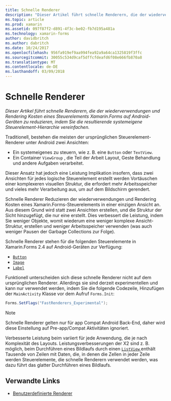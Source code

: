 ```yaml
---
title: Schnelle Renderer
description: "Dieser Artikel führt schnelle Renderern, die der wiederverwendungen und Rendering Kosten eines Steuerelements Xamarin.Forms auf Android-Geräten zu reduzieren, indem Sie die resultierende systemeigene Steuerelement-Hierarchie vereinfachen."
ms.topic: article
ms.prod: xamarin
ms.assetid: 097f87f2-d891-4f3c-be02-fb7d195a481a
ms.technology: xamarin-forms
author: davidbritch
ms.author: dabritch
ms.date: 10/24/2017
ms.openlocfilehash: 956fa919ef9aa994fea92a9a64ca1325819f3ffc
ms.sourcegitcommit: 30055c534d9caf5dffcfdeafd6f08e666fb870a8
ms.translationtype: MT
ms.contentlocale: de-DE
ms.lasthandoff: 03/09/2018
---
```

# <a name="fast-renderers"></a>Schnelle Renderer

_Dieser Artikel führt schnelle Renderern, die der wiederverwendungen und Rendering Kosten eines Steuerelements Xamarin.Forms auf Android-Geräten zu reduzieren, indem Sie die resultierende systemeigene Steuerelement-Hierarchie vereinfachen._

Traditionell, bestehen die meisten der ursprünglichen Steuerelement-Renderer unter Android zwei Ansichten:

- Ein systemeigenes zu steuern, wie z. B. eine `Button` oder `TextView`.
- Ein Container `ViewGroup` , die Teil der Arbeit Layout, Geste Behandlung und andere Aufgaben verarbeitet.

Dieser Ansatz hat jedoch eine Leistung Implikation insofern, dass zwei Ansichten für jedes logische Steuerelement erstellt werden Vortäuschen einer komplexeren visuellen Struktur, die erfordert mehr Arbeitsspeicher und vieles mehr Verarbeitung aus, um auf dem Bildschirm gerendert.

Schnelle Renderer Reduzieren der wiederverwendungen und Rendering Kosten eines Xamarin.Forms-Steuerelements in einer einzigen Ansicht an. Aus diesem Grund wird statt zwei Ansichten erstellen, und die Struktur der Sicht hinzugefügt, die nur eine erstellt. Dies verbessert die Leistung, indem Sie weniger Objekte, womit wiederum eine weniger komplexe Ansicht-Struktur, erstellen und weniger Arbeitsspeicher verwenden (was auch weniger Pausen der Garbage Collections zur Folge).

Schnelle Renderer stehen für die folgenden Steuerelemente in Xamarin.Forms 2.4 auf Android-Geräten zur Verfügung:

- [`Button`](https://developer.xamarin.com/api/type/Xamarin.Forms.Button/)
- [`Image`](https://developer.xamarin.com/api/type/Xamarin.Forms.Image/)
- [`Label`](https://developer.xamarin.com/api/type/Xamarin.Forms.Label/)

Funktionell unterscheiden sich diese schnelle Renderer nicht auf dem ursprünglichen Renderer. Allerdings sie sind derzeit experimentellen und kann nur verwendet werden, indem Sie die folgende Codezeile, Hinzufügen der `MainActivity` Klasse vor dem Aufruf `Forms.Init`:

```csharp
Forms.SetFlags("FastRenderers_Experimental");
```

> [!NOTE]
> Schnelle Renderer gelten nur für app Compat Android Back-End, daher wird diese Einstellung auf Pre-app/Compat Aktivitäten ignoriert.

Verbesserte Leistung beim variiert für jede Anwendung, die je nach Komplexität des Layouts. Leistungsverbesserungen der X2 sind z. B. möglich, beim Durchführen eines Bildlaufs durch einen [ `ListView` ](https://developer.xamarin.com/api/type/Xamarin.Forms.ListView/) enthält Tausende von Zeilen mit Daten, die, in denen die Zellen in jeder Zeile werden Steuerelemente, die schnelle Renderern verwendet werden, was dazu führt das glatter Durchführen eines Bildlaufs.


## <a name="related-links"></a>Verwandte Links

- [Benutzerdefinierte Renderer](~/xamarin-forms/app-fundamentals/custom-renderer/index.md)
